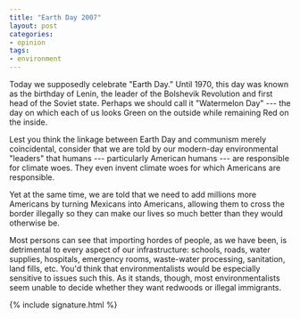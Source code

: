 ```yaml
---
title: "Earth Day 2007"
layout: post
categories:
- opinion
tags:
- environment
---
```


Today we supposedly celebrate "Earth Day." Until 1970, this day was known as the birthday of Lenin, the leader of the Bolshevik Revolution and first head of the Soviet state. Perhaps we should call it "Watermelon Day" --- the day on which each of us looks Green on the outside while remaining Red on the inside.

Lest you think the linkage between Earth Day and communism merely coincidental, consider that we are told by our modern-day environmental "leaders" that humans --- particularly American humans --- are responsible for climate woes. They even invent climate woes for which Americans are responsible.

Yet at the same time, we are told that we need to add millions more Americans by turning Mexicans into Americans, allowing them to cross the border illegally so they can make our lives so much better than they would otherwise be.

Most persons can see that importing hordes of people, as we have been, is detrimental to every aspect of our infrastructure: schools, roads, water supplies, hospitals, emergency rooms, waste-water processing, sanitation, land fills, etc. You'd think that environmentalists would be especially sensitive to issues such this. As it stands, though, most environmentalists seem unable to decide whether they want redwoods or illegal immigrants.

{% include signature.html %}
